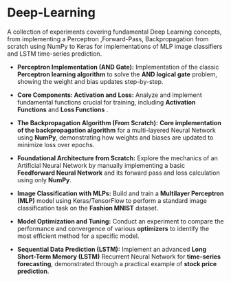 # Deep-Learning


A collection of experiments covering fundamental Deep Learning concepts, from implementing a Perceptron ,Forward-Pass, Backpropagation from scratch using NumPy to Keras for implementations of MLP image classifiers and LSTM time-series prediction.



* **Perceptron Implementation (AND Gate):** Implementation of the classic **Perceptron learning algorithm** to solve the **AND logical gate** problem, showing the weight and bias updates step-by-step.

* **Core Components: Activation and Loss:** Analyze and implement fundamental functions crucial for training, including **Activation Functions**  and **Loss Functions** .
  
* **The Backpropagation Algorithm (From Scratch):** **Core implementation of the backpropagation algorithm** for a multi-layered Neural Network using **NumPy**, demonstrating how weights and biases are updated to minimize loss over epochs.
  
* **Foundational Architecture from Scratch:** Explore the mechanics of an Artificial Neural Network by manually implementing a basic **Feedforward Neural Network** and its forward pass and loss calculation using only **NumPy**.
    

* **Image Classification with MLPs:** Build and train a **Multilayer Perceptron (MLP)** model using Keras/TensorFlow to perform a standard image classification task on the **Fashion MNIST** dataset.
  
* **Model Optimization and Tuning:** Conduct an experiment to compare the performance and convergence of various **optimizers** to identify the most efficient method for a specific model.
  
* **Sequential Data Prediction (LSTM):** Implement an advanced **Long Short-Term Memory (LSTM)** Recurrent Neural Network for **time-series forecasting**, demonstrated through a practical example of **stock price prediction**.
